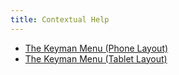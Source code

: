 ```yaml
---
title: Contextual Help
---
```


* [The Keyman Menu (Phone Layout)](menu_phone)
* [The Keyman Menu (Tablet Layout)](menu_tablet)